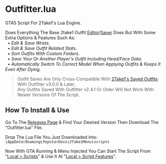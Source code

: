 # Outfitter.lua
GTA5 Script For 2Take1's Lua Engine.  

Does Everything The Base 2take1 Outfit [Editor](https://gta.2take1.menu/features/local/outfitter/)/[Saver](https://gta.2take1.menu/features/local/outfits/) Does But With Some Extra Options & Features Such As:  
&nbsp;&nbsp;• _Edit & Save Wrists._  
&nbsp;&nbsp;• _Edit & Save Outfit Related Stats._  
&nbsp;&nbsp;• _Sort Outfits With Custom Folders._  
&nbsp;&nbsp;• _Save Your Or Another Player's Outfit Including Head/Face Data._  
&nbsp;&nbsp;• _Automatically Switch To Correct Model When Applying Outfits & Keeps It Even After Dying._
>Outfit Saves Are Only Cross-Compatible With [2Take1's Saved Outfits](https://gta.2take1.menu/features/local/outfits/#custom-outfits) With Outfitter v3.0.0 & Later.  
Any Outfits Saved With Outfitter v2.4.1 Or Older Will Not Work With Newer Versions Of The Script.

## How To Install & Use
Go To The [Releases Page](https://github.com/Bassrex100/Outfitter.lua/releases) & Find Your Desired Version Then Download The "Outfitter.lua" File.

Drop The Lua File You Just Downloaded Into: _`\AppData\Roaming\PopstarDevs\2Take1Menu\scripts`_

Now With GTA Running & Menu Injected You Can Start The Script From "[Local > Scripts](https://gta.2take1.menu/features/local/scripts/#management-and-execution)" & Use It At "[Local > Script Features](https://gta.2take1.menu/features/local/scripts/#management-and-execution)".
